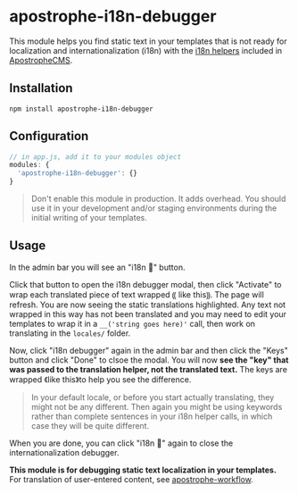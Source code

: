 # apostrophe-i18n-debugger

This module helps you find static text in your templates that is not ready
for localization and internationalization (i18n) with the 
[i18n helpers](https://www.npmjs.com/package/i18n) included in
[ApostropheCMS](https://apostrophecms.org).

## Installation

```
npm install apostrophe-i18n-debugger
```

## Configuration

```javascript
// in app.js, add it to your modules object
modules: {
  'apostrophe-i18n-debugger': {}
}
```

> Don't enable this module in production. It adds overhead. You should use it
in your development and/or staging environments during the initial writing
of your templates.

## Usage

In the admin bar you will see an "i18n 🐞" button.

Click that button to open the i18n debugger modal, then click "Activate" to wrap each translated piece of text wrapped ⸨ like this⸩. The page will refresh. You are now seeing the static translations highlighted. Any text not wrapped in this way has not been translated and you may need to edit your templates to wrap it in a `__('string goes here)'` call, then work on translating in the `locales/` folder.

Now, click "i18n debugger" again in the admin bar and then click the "Keys" button and click "Done" to clsoe the modal. You will now **see the "key" that was passed to the translation helper, not the translated text.** The keys are wrapped 《like this》to help you see the difference.

> In your default locale, or before you start actually translating, they might not be any different. Then again you might be using keywords rather than complete sentences in your i18n helper calls, in which case they will be quite different.

When you are done, you can click "i18n 🐞" again to close the internationalization debugger.

**This module is for debugging static text localization in your templates.** For translation of user-entered content, see [apostrophe-workflow](https://github.com/apostrophecms/apostrophe-workflow).
